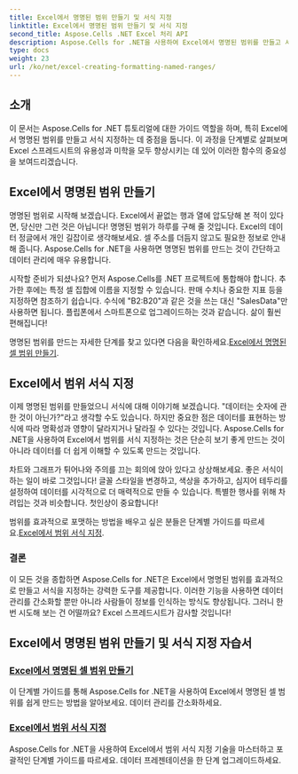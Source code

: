 ```yaml
---
title: Excel에서 명명된 범위 만들기 및 서식 지정
linktitle: Excel에서 명명된 범위 만들기 및 서식 지정
second_title: Aspose.Cells .NET Excel 처리 API
description: Aspose.Cells for .NET을 사용하여 Excel에서 명명된 범위를 만들고 서식 지정하는 방법을 알아보세요. 데이터 관리와 시각적 표현을 손쉽게 향상하세요.
type: docs
weight: 23
url: /ko/net/excel-creating-formatting-named-ranges/
---
```

## 소개

이 문서는 Aspose.Cells for .NET 튜토리얼에 대한 가이드 역할을 하며, 특히 Excel에서 명명된 범위를 만들고 서식 지정하는 데 중점을 둡니다. 이 과정을 단계별로 살펴보며 Excel 스프레드시트의 유용성과 미학을 모두 향상시키는 데 있어 이러한 함수의 중요성을 보여드리겠습니다. 

## Excel에서 명명된 범위 만들기

명명된 범위로 시작해 보겠습니다. Excel에서 끝없는 행과 열에 압도당해 본 적이 있다면, 당신만 그런 것은 아닙니다! 명명된 범위가 하루를 구해 줄 것입니다. Excel의 데이터 정글에서 개인 길잡이로 생각해보세요. 셀 주소를 더듬지 않고도 필요한 정보로 안내해 줍니다. Aspose.Cells for .NET을 사용하면 명명된 범위를 만드는 것이 간단하고 데이터 관리에 매우 유용합니다.

시작할 준비가 되셨나요? 먼저 Aspose.Cells를 .NET 프로젝트에 통합해야 합니다. 추가한 후에는 특정 셀 집합에 이름을 지정할 수 있습니다. 판매 수치나 중요한 지표 등을 지정하면 참조하기 쉽습니다. 수식에 "B2:B20"과 같은 것을 쓰는 대신 "SalesData"만 사용하면 됩니다. 플립폰에서 스마트폰으로 업그레이드하는 것과 같습니다. 삶이 훨씬 편해집니다! 

 명명된 범위를 만드는 자세한 단계를 찾고 있다면 다음을 확인하세요.[Excel에서 명명된 셀 범위 만들기](./create-named-range-of-cells/).

## Excel에서 범위 서식 지정

이제 명명된 범위를 만들었으니 서식에 대해 이야기해 보겠습니다. "데이터는 숫자에 관한 것이 아닌가?"라고 생각할 수도 있습니다. 하지만 중요한 점은 데이터를 표현하는 방식에 따라 명확성과 영향이 달라지거나 달라질 수 있다는 것입니다. Aspose.Cells for .NET을 사용하여 Excel에서 범위를 서식 지정하는 것은 단순히 보기 좋게 만드는 것이 아니라 데이터를 더 쉽게 이해할 수 있도록 만드는 것입니다. 

차트와 그래프가 튀어나와 주의를 끄는 회의에 앉아 있다고 상상해보세요. 좋은 서식이 하는 일이 바로 그것입니다! 글꼴 스타일을 변경하고, 색상을 추가하고, 심지어 테두리를 설정하여 데이터를 시각적으로 더 매력적으로 만들 수 있습니다. 특별한 행사를 위해 차려입는 것과 비슷합니다. 첫인상이 중요합니다! 

 범위를 효과적으로 포맷하는 방법을 배우고 싶은 분들은 단계별 가이드를 따르세요.[Excel에서 범위 서식 지정](./format-ranges/).

### 결론

이 모든 것을 종합하면 Aspose.Cells for .NET은 Excel에서 명명된 범위를 효과적으로 만들고 서식을 지정하는 강력한 도구를 제공합니다. 이러한 기능을 사용하면 데이터 관리를 간소화할 뿐만 아니라 사람들이 정보를 인식하는 방식도 향상됩니다. 그러니 한 번 시도해 보는 건 어떨까요? Excel 스프레드시트가 감사할 것입니다!

## Excel에서 명명된 범위 만들기 및 서식 지정 자습서
### [Excel에서 명명된 셀 범위 만들기](./create-named-range-of-cells/)
이 단계별 가이드를 통해 Aspose.Cells for .NET을 사용하여 Excel에서 명명된 셀 범위를 쉽게 만드는 방법을 알아보세요. 데이터 관리를 간소화하세요.
### [Excel에서 범위 서식 지정](./format-ranges/)
Aspose.Cells for .NET을 사용하여 Excel에서 범위 서식 지정 기술을 마스터하고 포괄적인 단계별 가이드를 따르세요. 데이터 프레젠테이션을 한 단계 업그레이드하세요.
